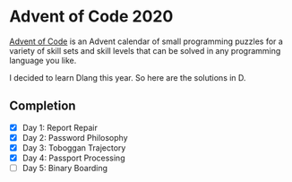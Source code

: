 # Advent of Code 2020
[Advent of Code](https://adventofcode.com/2020) is an Advent calendar of small
programming puzzles for a variety of skill sets and skill levels that can be
solved in any programming language you like.

I decided to learn Dlang this year. So here are the solutions in D.

## Completion
 - [X] Day 1: Report Repair
 - [X] Day 2: Password Philosophy 
 - [X] Day 3: Toboggan Trajectory
 - [X] Day 4: Passport Processing
 - [ ] Day 5: Binary Boarding
